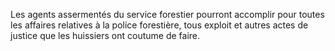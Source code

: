 Les agents assermentés du service forestier pourront accomplir pour toutes les affaires relatives à la police forestière, tous exploit et autres actes de justice que les huissiers ont coutume de faire.